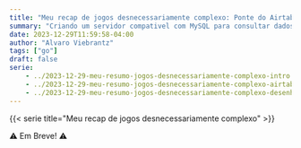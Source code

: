 ```yaml
---
title: "Meu recap de jogos desnecessariamente complexo: Ponte do Airtable para MySQL"
summary: "Criando um servidor compativel com MySQL para consultar dados do Airtable"
date: 2023-12-29T11:59:58-04:00
author: "Alvaro Viebrantz"
tags: ["go"]
draft: false
serie:
    - ../2023-12-29-meu-resumo-jogos-desnecessariamente-complexo-intro
    - ../2023-12-29-meu-resumo-jogos-desnecessariamente-complexo-airtable-mysql-ponte
    - ../2023-12-29-meu-resumo-jogos-desnecessariamente-complexo-desenhando-graficos-go
---
```


{{< serie title="Meu recap de jogos desnecessariamente complexo" >}}

:warning: Em Breve! :warning:
